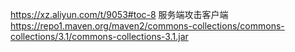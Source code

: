 https://xz.aliyun.com/t/9053#toc-8 服务端攻击客户端
https://repo1.maven.org/maven2/commons-collections/commons-collections/3.1/commons-collections-3.1.jar